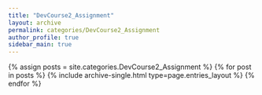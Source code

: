 ```yaml
---
title: "DevCourse2_Assignment"
layout: archive
permalink: categories/DevCourse2_Assignment
author_profile: true
sidebar_main: true
---
```



{% assign posts = site.categories.DevCourse2_Assignment %}
{% for post in posts %} {% include archive-single.html type=page.entries_layout %} {% endfor %}